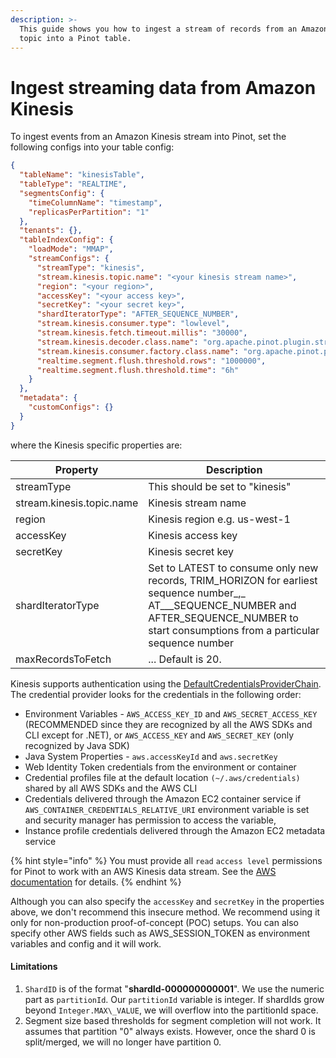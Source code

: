 ```yaml
---
description: >-
  This guide shows you how to ingest a stream of records from an Amazon Kinesis
  topic into a Pinot table.
---
```


# Ingest streaming data from Amazon Kinesis

To ingest events from an Amazon Kinesis stream into Pinot, set the following configs into your table config:

```json
{
  "tableName": "kinesisTable",
  "tableType": "REALTIME",
  "segmentsConfig": {
    "timeColumnName": "timestamp",
    "replicasPerPartition": "1"
  },
  "tenants": {},
  "tableIndexConfig": {
    "loadMode": "MMAP",
    "streamConfigs": {
      "streamType": "kinesis",
      "stream.kinesis.topic.name": "<your kinesis stream name>",
      "region": "<your region>",
      "accessKey": "<your access key>",
      "secretKey": "<your secret key>",
      "shardIteratorType": "AFTER_SEQUENCE_NUMBER",
      "stream.kinesis.consumer.type": "lowlevel",
      "stream.kinesis.fetch.timeout.millis": "30000",
      "stream.kinesis.decoder.class.name": "org.apache.pinot.plugin.stream.kafka.KafkaJSONMessageDecoder",
      "stream.kinesis.consumer.factory.class.name": "org.apache.pinot.plugin.stream.kinesis.KinesisConsumerFactory",
      "realtime.segment.flush.threshold.rows": "1000000",
      "realtime.segment.flush.threshold.time": "6h"
    }
  },
  "metadata": {
    "customConfigs": {}
  }
}
```

where the Kinesis specific properties are:

| Property                  | Description                                                                                                                                                                                             |
| ------------------------- | ------------------------------------------------------------------------------------------------------------------------------------------------------------------------------------------------------- |
| streamType                | This should be set to "kinesis"                                                                                                                                                                         |
| stream.kinesis.topic.name | Kinesis stream name                                                                                                                                                                                     |
| region                    | Kinesis region e.g. us-west-1                                                                                                                                                                           |
| accessKey                 | Kinesis access key                                                                                                                                                                                      |
| secretKey                 | Kinesis secret key                                                                                                                                                                                      |
| shardIteratorType         | Set to LATEST to consume only new records, TRIM\_HORIZON for earliest sequence number\_,\_ AT\_\_\_SEQUENCE\_NUMBER and AFTER\_SEQUENCE\_NUMBER to start consumptions from a particular sequence number |
| maxRecordsToFetch         | ... Default is 20.                                                                                                                                                                                      |

Kinesis supports authentication using the [DefaultCredentialsProviderChain](https://docs.aws.amazon.com/AWSJavaSDK/latest/javadoc/com/amazonaws/auth/DefaultAWSCredentialsProviderChain.html). The credential provider looks for the credentials in the following order:

* Environment Variables - `AWS_ACCESS_KEY_ID` and `AWS_SECRET_ACCESS_KEY` (RECOMMENDED since they are recognized by all the AWS SDKs and CLI except for .NET), or `AWS_ACCESS_KEY` and `AWS_SECRET_KEY` (only recognized by Java SDK)
* Java System Properties - `aws.accessKeyId` and `aws.secretKey`
* Web Identity Token credentials from the environment or container
* Credential profiles file at the default location `(~/.aws/credentials)` shared by all AWS SDKs and the AWS CLI
* Credentials delivered through the Amazon EC2 container service if `AWS_CONTAINER_CREDENTIALS_RELATIVE_URI` environment variable is set and security manager has permission to access the variable,
* Instance profile credentials delivered through the Amazon EC2 metadata service

{% hint style="info" %}
You must provide all `read` `access level` permissions for Pinot to work with an AWS Kinesis data stream. See the [AWS documentation](https://docs.pinot.apache.org/basics/data-import/pinot-stream-ingestion/amazon-kinesis) for details.
{% endhint %}

Although you can also specify the `accessKey` and `secretKey` in the properties above, we don't recommend this insecure method. We recommend using it only for non-production proof-of-concept (POC) setups. You can also specify other AWS fields such as AWS\_SESSION\_TOKEN as environment variables and config and it will work.

#### Limitations

1. `ShardID` is of the format "**shardId-000000000001**". We use the numeric part as `partitionId`. Our `partitionId` variable is integer. If shardIds grow beyond `Integer.MAX\_VALUE`, we will overflow into the partitionId space.
2. Segment size based thresholds for segment completion will not work. It assumes that partition "0" always exists. However, once the shard 0 is split/merged, we will no longer have partition 0.
